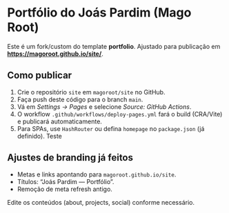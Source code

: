# Portfólio do Joás Pardim (Mago Root)

Este é um fork/custom do template **portfolio**. Ajustado para publicação em **https://magoroot.github.io/site/**.

## Como publicar
1. Crie o repositório `site` em `magoroot/site` no GitHub.
2. Faça push deste código para o branch `main`.
3. Vá em *Settings → Pages* e selecione *Source: GitHub Actions*.
4. O workflow `.github/workflows/deploy-pages.yml` fará o build (CRA/Vite) e publicará automaticamente.
5. Para SPAs, use `HashRouter` ou defina `homepage` no `package.json` (já definido).
    Teste
## Ajustes de branding já feitos
- Metas e links apontando para `magoroot.github.io/site`.
- Títulos: “Joás Pardim — Portfólio”.
- Remoção de meta refresh antigo.

Edite os conteúdos (about, projects, social) conforme necessário.
